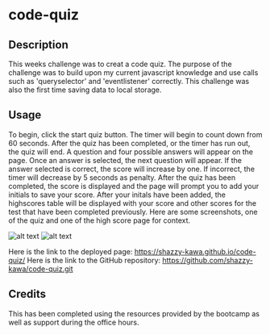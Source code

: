 # code-quiz
## Description

This weeks challenge was to creat a code quiz. The purpose of the challenge was to build upon my current javascript knowledge and use calls such as 'queryselector' and 'eventlistener' correctly. This challenge was also the first time saving data to local storage. 

## Usage

To begin, click the start quiz button. The timer will begin to count down from 60 seconds. After the quiz has been completed, or the timer has run out, the quiz will end. A question and four possible answers will appear on the page. Once an answer is selected, the next question will appear. If the answer selected is correct, the score will increase by one. If incorrect, the timer will decrease by 5 seconds as penalty. After the quiz has been completed, the score is displayed and the page will prompt you to add your initials to save your score. After your initals have been added, the highscores table will be displayed with your score and other scores for the test that have been completed previously. 
Here are some screenshots, one of the quiz and one of the high score page for context.

![alt text](//starter/assets/images/quizscreenshot.png)
![alt text](//starter//assets/images/highscores.png)

Here is the link to the deployed page: https://shazzy-kawa.github.io/code-quiz/
Here is the link to the GitHub repository: https://github.com/shazzy-kawa/code-quiz.git

## Credits

This has been completed using the resources provided by the bootcamp as well as support during the office hours. 

